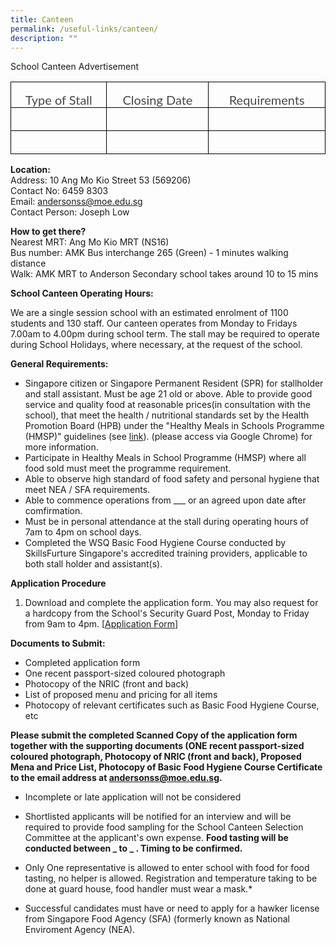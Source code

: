 ```yaml
---
title: Canteen
permalink: /useful-links/canteen/
description: ""
---
```

School Canteen Advertisement

<table class="MsoTableGrid" border="1" cellspacing="0" cellpadding="0" style="border-collapse:collapse;border:none;mso-border-alt:solid windowtext .5pt;
 mso-yfti-tbllook:1184;mso-padding-alt:0in 5.4pt 0in 5.4pt"><tbody><tr style="mso-yfti-irow:0;mso-yfti-firstrow:yes"><td width="208" valign="top" style="width:155.8pt;border:solid windowtext 1.0pt;
  mso-border-alt:solid windowtext .5pt;padding:0in 5.4pt 0in 5.4pt"><p class="MsoNormal" align="center" style="margin-bottom:0in;text-align:center;
  line-height:normal"><span style="font-size:15.0pt;font-family:&quot;Lato&quot;,sans-serif;
  color:#484848;background:white">Type of Stall</span></p></td><td width="208" valign="top" style="width:155.85pt;border:solid windowtext 1.0pt;
  border-left:none;mso-border-left-alt:solid windowtext .5pt;mso-border-alt:
  solid windowtext .5pt;padding:0in 5.4pt 0in 5.4pt"><p class="MsoNormal" align="center" style="margin-bottom:0in;text-align:center;
  line-height:normal"><span style="font-size:15.0pt;font-family:&quot;Lato&quot;,sans-serif;
  color:#484848;background:white">Closing Date</span></p></td><td width="208" valign="top" style="width:155.85pt;border:solid windowtext 1.0pt;
  border-left:none;mso-border-left-alt:solid windowtext .5pt;mso-border-alt:
  solid windowtext .5pt;padding:0in 5.4pt 0in 5.4pt"><p class="MsoNormal" align="center" style="margin-bottom:0in;text-align:center;
  line-height:normal"><span style="font-size:15.0pt;font-family:&quot;Lato&quot;,sans-serif;
  color:#484848;background:white">Requirements</span></p></td></tr><tr style="mso-yfti-irow:1"><td width="208" valign="top" style="width:155.8pt;border:solid windowtext 1.0pt;
  border-top:none;mso-border-top-alt:solid windowtext .5pt;mso-border-alt:solid windowtext .5pt;
  padding:0in 5.4pt 0in 5.4pt"><p class="MsoNormal" style="margin-bottom:0in;line-height:normal">&nbsp;</p></td><td width="208" valign="top" style="width:155.85pt;border-top:none;border-left:
  none;border-bottom:solid windowtext 1.0pt;border-right:solid windowtext 1.0pt;
  mso-border-top-alt:solid windowtext .5pt;mso-border-left-alt:solid windowtext .5pt;
  mso-border-alt:solid windowtext .5pt;padding:0in 5.4pt 0in 5.4pt"><p class="MsoNormal" style="margin-bottom:0in;line-height:normal">&nbsp;</p></td><td width="208" valign="top" style="width:155.85pt;border-top:none;border-left:
  none;border-bottom:solid windowtext 1.0pt;border-right:solid windowtext 1.0pt;
  mso-border-top-alt:solid windowtext .5pt;mso-border-left-alt:solid windowtext .5pt;
  mso-border-alt:solid windowtext .5pt;padding:0in 5.4pt 0in 5.4pt"><p class="MsoNormal" style="margin-bottom:0in;line-height:normal">&nbsp;</p></td></tr><tr style="mso-yfti-irow:2;mso-yfti-lastrow:yes"><td width="208" valign="top" style="width:155.8pt;border:solid windowtext 1.0pt;
  border-top:none;mso-border-top-alt:solid windowtext .5pt;mso-border-alt:solid windowtext .5pt;
  padding:0in 5.4pt 0in 5.4pt"><p class="MsoNormal" style="margin-bottom:0in;line-height:normal">&nbsp;</p></td><td width="208" valign="top" style="width:155.85pt;border-top:none;border-left:
  none;border-bottom:solid windowtext 1.0pt;border-right:solid windowtext 1.0pt;
  mso-border-top-alt:solid windowtext .5pt;mso-border-left-alt:solid windowtext .5pt;
  mso-border-alt:solid windowtext .5pt;padding:0in 5.4pt 0in 5.4pt"><p class="MsoNormal" style="margin-bottom:0in;line-height:normal">&nbsp;</p></td><td width="208" valign="top" style="width:155.85pt;border-top:none;border-left:
  none;border-bottom:solid windowtext 1.0pt;border-right:solid windowtext 1.0pt;
  mso-border-top-alt:solid windowtext .5pt;mso-border-left-alt:solid windowtext .5pt;
  mso-border-alt:solid windowtext .5pt;padding:0in 5.4pt 0in 5.4pt"><p class="MsoNormal" style="margin-bottom:0in;line-height:normal">&nbsp;</p></td></tr></tbody></table>

**Location:**
<br>Address: 10 Ang Mo Kio Street 53 (569206)
<br>Contact No: 6459 8303
<br>Email: andersonss@moe.edu.sg
<br>Contact Person: Joseph Low

**How to get there?**
<br>Nearest MRT: Ang Mo Kio MRT (NS16)
<br>Bus number: AMK Bus interchange 265 (Green) - 1 minutes walking distance
<br>Walk: AMK MRT to Anderson Secondary school takes around 10 to 15 mins 

**School Canteen Operating Hours:**

We are a single session school with an estimated enrolment of 1100 students and 130 staff. Our canteen operates from Monday to Fridays 7.00am to 4.00pm during school term. The stall may be required to operate during School Holidays, where necessary, at the request of the school.

**General Requirements:**

* Singapore citizen or Singapore Permanent Resident (SPR) for stallholder and stall assistant. Must be age 21 old or above.
 Able to provide good service and quality food at reasonable prices(in consultation with the school), that meet the health / nutritional standards set by the Health Promotion Board (HPB) under the "Healthy Meals in Schools Programme (HMSP)" guidelines (see [link](https://www.hpb.gov.sg/schools/school-programmes/healthy-meals-in-schools-programme)). (please access via Google Chrome) for more information.
* Participate in Healthy Meals in School Programme (HMSP) where all food sold must meet the programme requirement.
* Able to observe high standard of food safety and personal hygiene that meet NEA / SFA requirements.
* Able to commence operations from ___  or an agreed upon date after comfirmation.
* Must be in personal attendance at the stall during operating hours of 7am to 4pm on school days.
* Completed the WSQ Basic Food Hygiene Course conducted by SkillsFurture Singapore's accredited training providers, applicable to both stall holder and assistant(s).

**Application Procedure**

1. Download and complete the application form. You may also request for a hardcopy from the School's Security Guard Post, Monday to Friday from 9am to 4pm.
 [[Application Form](/files/andss%20canteen%20stall%20application%20form.pdf)] 

**Documents to Submit:**

* Completed application form
* One recent passport-sized coloured photograph
* Photocopy of the NRIC (front and back)
* List of proposed menu and pricing for all items
* Photocopy of relevant certificates such as Basic Food Hygiene Course, etc


**Please submit the completed Scanned Copy of the application form together with the supporting documents (ONE recent passport-sized coloured photograph, Photocopy of NRIC (front and back), Proposed Mena and Price List, Photocopy of Basic Food Hygiene Course Certificate to the email address at andersonss@moe.edu.sg.**

* Incomplete or late application will not be considered 

* Shortlisted applicants will be notified for an interview and will be required to provide food sampling for the School Canteen Selection Committee at the applicant's own expense. **Food tasting will be conducted between _ to _ . Timing to be confirmed.**

* Only One representative is allowed to enter school with food for food tasting, no helper is allowed. Registration and temperature taking to be done at guard house, food handler must wear a mask.*
 
 * Successful candidates must have or need to apply for a hawker license from Singapore Food Agency (SFA) (formerly known as National Enviroment Agency (NEA).